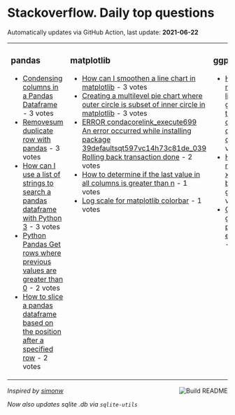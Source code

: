 # Stackoverflow. Daily top questions 

Automatically updates via GitHub Action, last update: **<!-- date starts -->2021-06-22<!-- date ends -->**


<table><tr><td valign="top" width="33%">

### pandas
<!-- pandas starts -->
* [Condensing columns in a Pandas Dataframe](https://stackoverflow.com/questions/68089980/condensing-columns-in-a-pandas-dataframe) - 3 votes
* [Removesum duplicate row with pandas](https://stackoverflow.com/questions/68079567/remove-sum-duplicate-row-with-pandas) - 3 votes
* [How can I use a list of strings to search a pandas dataframe with Python 3](https://stackoverflow.com/questions/68089371/how-can-i-use-a-list-of-strings-to-search-a-pandas-dataframe-with-python-3) - 3 votes
* [Python Pandas Get rows where previous values are greater than 0](https://stackoverflow.com/questions/68086592/python-pandas-get-rows-where-previous-values-are-greater-than-0) - 2 votes
* [How to slice a pandas dataframe based on the position after a specified row](https://stackoverflow.com/questions/68086175/how-to-slice-a-pandas-dataframe-based-on-the-position-after-a-specified-row) - 2 votes
<!-- pandas ends -->
</td><td valign="top" width="34%">


### matplotlib
<!-- matplotlib starts -->
* [How can I smoothen a line chart in matplotlib](https://stackoverflow.com/questions/68087386/how-can-i-smoothen-a-line-chart-in-matplotlib) - 3 votes
* [Creating a multilevel pie chart where outer circle is subset of inner circle in matplotlib](https://stackoverflow.com/questions/68078180/creating-a-multilevel-pie-chart-where-outer-circle-is-subset-of-inner-circle-in) - 3 votes
* [ERROR condacorelink_execute699 An error occurred while installing package 39defaultsqt597vc14h73c81de_039 Rolling back transaction done](https://stackoverflow.com/questions/68083037/error-conda-core-link-execute699-an-error-occurred-while-installing-package) - 2 votes
* [How to determine if the last value in all columns is greater than n](https://stackoverflow.com/questions/68085309/how-to-determine-if-the-last-value-in-all-columns-is-greater-than-n) - 1 votes
* [Log scale for matplotlib colorbar](https://stackoverflow.com/questions/68076551/log-scale-for-matplotlib-colorbar) - 1 votes
<!-- matplotlib ends -->
</td><td valign="top" width="34%">


### ggplot
<!-- ggplot2 starts -->
* [How to make one line color in geom_line to overshadow other line colors](https://stackoverflow.com/questions/68079185/how-to-make-one-line-color-in-geom-line-to-overshadow-other-line-colors) - 3 votes
* [How to master xaxis breaks in ggplot](https://stackoverflow.com/questions/68082332/how-to-master-x-axis-breaks-in-ggplot) - 1 votes
* [Can you set ggplot palette for entire Rmd](https://stackoverflow.com/questions/68077570/can-you-set-ggplot-palette-for-entire-rmd) - 1 votes
<!-- ggplot2 ends -->
</td></tr></table>

<a href="https://github.com/hp0404/hp0404/actions"><img src="https://github.com/hp0404/hp0404/workflows/Build%20README/badge.svg" align="right" alt="Build README"></a> <p>*Inspired by  [simonw](https://github.com/simonw/simonw)*</p> <p> *Now also updates sqlite .db via `sqlite-utils`* </p>
